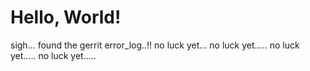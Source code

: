 # Hello, World!

sigh...
found the gerrit error_log..!!
no luck yet...
no luck yet.....
no luck yet.....
no luck yet.....
